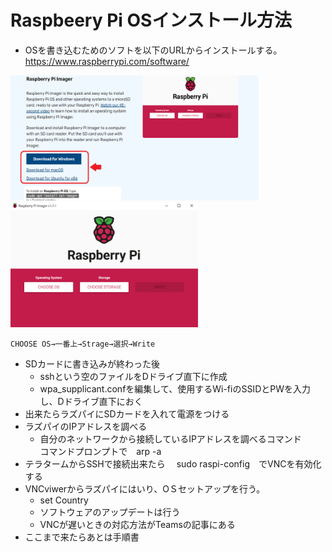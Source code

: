 # Raspbeery Pi OSインストール方法  


- OSを書き込むためのソフトを以下のURLからインストールする。  
https://www.raspberrypi.com/software/  
<img alt="OSインストーラ画像" src="./img/OSインストールページ.png" width="400" height="200">

<img alt="OSインストーラ画像" src="./img/OS%E3%82%A4%E3%83%B3%E3%82%B9%E3%83%88%E3%83%BC%E3%83%A9.png" width="300" height="200">

```
CHOOSE OS→一番上→Strage→選択→Write  
```  

- SDカードに書き込みが終わった後  
  - sshという空のファイルをDドライブ直下に作成
  - wpa_supplicant.confを編集して、使用するWi-fiのSSIDとPWを入力し、Dドライブ直下におく  
- 出来たらラズパイにSDカードを入れて電源をつける
- ラズパイのIPアドレスを調べる  
  - 自分のネットワークから接続しているIPアドレスを調べるコマンド  
   コマンドプロンプトで　arp -a
- テラタームからSSHで接続出来たら
　sudo raspi-config　でVNCを有効化する
- VNCviwerからラズパイにはいり、OＳセットアップを行う。  
  - set Country
  - ソフトウェアのアップデートは行う
  - VNCが遅いときの対応方法がTeamsの記事にある  
- ここまで来たらあとは手順書
